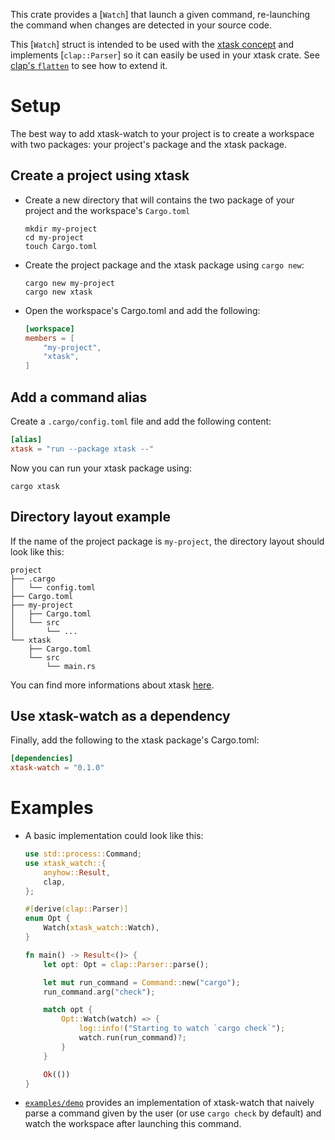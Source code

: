 <!-- cargo-rdme start -->

This crate provides a [`Watch`] that launch a given command, re-launching
the command when changes are detected in your source code.

This [`Watch`] struct is intended to be used with the
[xtask concept](https://github.com/matklad/cargo-xtask/) and implements
[`clap::Parser`] so it can easily be used in your xtask crate. See
[clap's `flatten`](https://github.com/clap-rs/clap/blob/v3.0.14/examples/derive_ref/README.md#arg-attributes)
to see how to extend it.

# Setup

The best way to add xtask-watch to your project is to create a workspace
with two packages: your project's package and the xtask package.

## Create a project using xtask

* Create a new directory that will contains the two package of your project
    and the workspace's `Cargo.toml`
    ```console
    mkdir my-project
    cd my-project
    touch Cargo.toml
    ```
* Create the project package and the xtask package using `cargo new`:
    ```console
    cargo new my-project
    cargo new xtask
    ```

* Open the workspace's Cargo.toml and add the following:
    ```toml
    [workspace]
    members = [
        "my-project",
        "xtask",
    ]
    ```

## Add a command alias

Create a `.cargo/config.toml` file and add the following content:

```toml
[alias]
xtask = "run --package xtask --"
```

Now you can run your xtask package using:

```console
cargo xtask
```

## Directory layout example

If the name of the project package is `my-project`, the directory layout should
look like this:

```console
project
├── .cargo
│   └── config.toml
├── Cargo.toml
├── my-project
│   ├── Cargo.toml
│   └── src
│       └── ...
└── xtask
    ├── Cargo.toml
    └── src
        └── main.rs
```

You can find more informations about xtask
[here](https://github.com/cargo-xtask/).

## Use xtask-watch as a dependency

Finally, add the following to the xtask package's Cargo.toml:

```toml
[dependencies]
xtask-watch = "0.1.0"
```

# Examples

* A basic implementation could look like this:

    ```rust
    use std::process::Command;
    use xtask_watch::{
        anyhow::Result,
        clap,
    };

    #[derive(clap::Parser)]
    enum Opt {
        Watch(xtask_watch::Watch),
    }

    fn main() -> Result<()> {
        let opt: Opt = clap::Parser::parse();

        let mut run_command = Command::new("cargo");
        run_command.arg("check");

        match opt {
            Opt::Watch(watch) => {
                log::info!("Starting to watch `cargo check`");
                watch.run(run_command)?;
            }
        }

        Ok(())
    }
    ```

* [`examples/demo`](https://github.com/rustminded/xtask-watch/tree/main/examples/demo)
    provides an implementation of xtask-watch that naively parse a command
    given by the user (or use `cargo check` by default) and watch the
    workspace after launching this command.

<!-- cargo-rdme end -->
